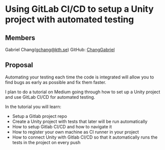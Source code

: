 # Using GitLab CI/CD to setup a Unity project with automated testing
## Members
Gabriel Chang(gchang@kth.se)
GitHub: [ChangGabriel](https://github.com/ChangGabriel)


## Proposal
Automating your testing each time the code is integrated will allow you to find bugs as early as possible and fix them faster.


I plan to do a tutorial on Medium going through how to set up a Unity project and use GitLab CI/CD for automated testing.


In the tutorial you will learn:

- Setup a Gitlab project repo
- Create a Unity project with tests that later will be run automatically
- How to setup Gitlab CI/CD and how to navigate it
- How to register your own machine as CI runner in your project
- How to connect Unity with Gitlab CI/CD so that it automatically runs the tests in the project on every push


